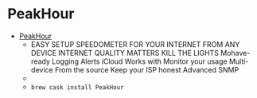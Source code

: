 # PeakHour
- [PeakHour](https://www.peakhourapp.com/)
  -  EASY SETUP SPEEDOMETER FOR YOUR INTERNET  FROM ANY DEVICE  INTERNET QUALITY MATTERS  KILL THE LIGHTS Mohave-ready Logging Alerts iCloud Works with  Monitor your usage Multi-device From the source Keep your ISP honest Advanced SNMP
  - 
  - `brew cask install PeakHour`
